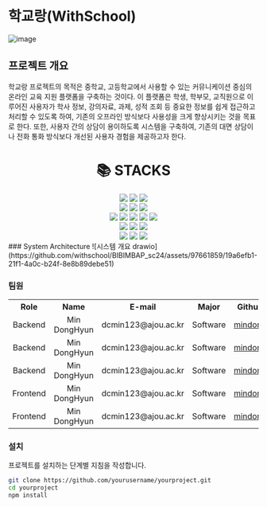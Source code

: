 
# 학교랑(WithSchool)
![image](https://github.com/withschool/BIBIMBAP_sc24/assets/97661859/8699b392-b3bd-4956-b36f-862c6d14cad8)

## 프로젝트 개요
학교랑 프로젝트의 목적은 중학교, 고등학교에서 사용할 수 있는 커뮤니케이션 중심의 온라인 교육 지원 플랫폼을 구축하는 것이다. 이 플랫폼은 학생, 학부모, 교직원으로 이루어진 사용자가 학사 정보, 강의자료, 과제, 성적 조회 등 중요한 정보를 쉽게 접근하고 처리할 수 있도록 하여, 기존의 오프라인 방식보다 사용성을 크게 향상시키는 것을 목표로 한다. 또한, 사용자 간의 상담이 용이하도록 시스템을 구축하여, 기존의 대면 상담이나 전화 통화 방식보다 개선된 사용자 경험을 제공하고자 한다.

<div align=center><h1>📚 STACKS</h1></div>

<div align=center> 
  <img src="https://img.shields.io/badge/java-007396?style=for-the-badge&logo=java&logoColor=white">
  <img src="https://img.shields.io/badge/javascript-F7DF1E?style=for-the-badge&logo=javascript&logoColor=black">
  <img src="https://img.shields.io/badge/typescript-339AF0?style=for-the-badge&logo=typescript&logoColor=white">
  <br>
  <img src="https://img.shields.io/badge/mysql-4479A1?style=for-the-badge&logo=mysql&logoColor=white"> 
  <img src="https://img.shields.io/badge/spring-6DB33F?style=for-the-badge&logo=spring&logoColor=white">
  <img src="https://img.shields.io/badge/gradle-02303A?style=for-the-badge&logo=gradle&logoColor=white">
  <br>
  <img src="https://img.shields.io/badge/aws S3-232F3E?style=for-the-badge&logo=aws S3&logoColor=white">
  <img src="https://img.shields.io/badge/apache tomcat-F8DC75?style=for-the-badge&logo=apachetomcat&logoColor=white">
  <img src="https://img.shields.io/badge/nginx-009639?style=for-the-badge&logo=nginx&logoColor=white">
  <img src="https://img.shields.io/badge/express-000000?style=for-the-badge&logo=express&logoColor=white"> 
  <img src="https://img.shields.io/badge/NaverCloudPlatform-6DB33F?style=for-the-badge&logo=NaverCloudPlatform&logoColor=white">
  <br>
  <img src="https://img.shields.io/badge/html5-E34F26?style=for-the-badge&logo=html5&logoColor=white"> 
  <img src="https://img.shields.io/badge/css-1572B6?style=for-the-badge&logo=css3&logoColor=white"> 
  <img src="https://img.shields.io/badge/react-61DAFB?style=for-the-badge&logo=react&logoColor=black">
  <br>
  <img src="https://img.shields.io/badge/github-181717?style=for-the-badge&logo=github&logoColor=white">
  <img src="https://img.shields.io/badge/github Actions-2088FF?style=for-the-badge&logo=github Actions&logoColor=white">
  <img src="https://img.shields.io/badge/git-F05032?style=for-the-badge&logo=git&logoColor=white">
</div>
### System Architecture
![시스템 개요 drawio](https://github.com/withschool/BIBIMBAP_sc24/assets/97661859/19a6efb1-21f1-4a0c-b24f-8e8b89debe51)


### 팀원
<table>
  <tbody>
    <th>Role</th>
    <th>Name</th>
    <th>E-mail</th>
    <th>Major</th>
    <th>Github</th>
    <tr>
      <td align="center">Backend</td>
      <td align="center">Min DongHyun</td>
      <td align="center">dcmin123@ajou.ac.kr</td>
      <td align="center">Software</td>
      <td align="center"><a href="https://github.com/mindongmindong"/>mindong</td>
    </tr>
    <tr>
      <td align="center">Backend</td>
      <td align="center">Min DongHyun</td>
      <td align="center">dcmin123@ajou.ac.kr</td>
      <td align="center">Software</td>
      <td align="center"><a href="https://github.com/mindongmindong"/>mindong</td>
    </tr>
    <tr>
      <td align="center">Backend</td>
      <td align="center">Min DongHyun</td>
      <td align="center">dcmin123@ajou.ac.kr</td>
      <td align="center">Software</td>
      <td align="center"><a href="https://github.com/mindongmindong"/>mindong</td>
    </tr>
    <tr>
      <td align="center">Frontend</td>
      <td align="center">Min DongHyun</td>
      <td align="center">dcmin123@ajou.ac.kr</td>
      <td align="center">Software</td>
      <td align="center"><a href="https://github.com/mindongmindong"/>mindong</td>
    </tr>
    <tr>
      <td align="center">Frontend</td>
      <td align="center">Min DongHyun</td>
      <td align="center">dcmin123@ajou.ac.kr</td>
      <td align="center">Software</td>
      <td align="center"><a href="https://github.com/mindongmindong"/>mindong</td>
    </tr>
  </tbody>
</table>


### 설치
프로젝트를 설치하는 단계별 지침을 작성합니다.
```bash
git clone https://github.com/yourusername/yourproject.git
cd yourproject
npm install
